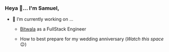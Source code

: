 ### Heya 👋... I'm Samuel,


- 🔭 I’m currently working on ...

    * [Bitwala](https://www.bitwala.com?utm_source=samuel_github) as a FullStack Engineer
    
    * How to best prepare for my wedding anniversary (_Watch this space_ :wink:)
    
<!--
- 🌱 I’m currently learning ...

    * Designing data-intensive applications. You can find the book [here on Amazon](https://www.amazon.de/dp/1449373321/ref=cm_sw_em_r_mt_dp_J9QnFbXAP5DBQ).

    * Data Science, Machine Learning, AI
   
- 👯 I’m looking to collaborate on ...

    * 
- 💬 Ask me about ...

    * JavaScript, TypeScript, Meteor, React, React Native, NodeJS

    * Experiences with moving to Berlin...

    * Family life, marriage...

    * God, Jesus, end of the world, 

- 📫 How to reach me: ...
- 😄 Pronouns: ...
- ⚡ Fun fact: ...
-->
